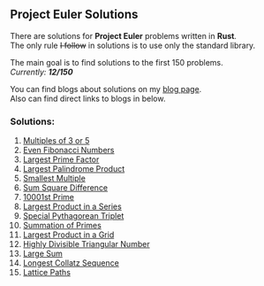 ## Project Euler Solutions
There are solutions for **Project Euler** problems written in **Rust**.  
The only rule ~~I follow~~ in solutions is to use only the standard library.  

The main goal is to find solutions to the first 150 problems.  
*Currently: **12/150***  

You can find blogs about solutions on my [blog page](https://siaeyy.lol/blogs).  
Also can find direct links to blogs in below.  

### Solutions:
 1. [Multiples of 3 or 5](https://github.com/siaeyy/euler/blob/master/src/solutions/%231.rs)
 2. [Even Fibonacci Numbers](https://github.com/siaeyy/euler/blob/master/src/solutions/%232.rs)
 3. [Largest Prime Factor](https://github.com/siaeyy/euler/blob/master/src/solutions/%233.rs)
 4. [Largest Palindrome Product](https://github.com/siaeyy/euler/blob/master/src/solutions/%234.rs)
 5. [Smallest Multiple](https://github.com/siaeyy/euler/blob/master/src/solutions/%235.rs)
 6. [Sum Square Difference](https://github.com/siaeyy/euler/blob/master/src/solutions/%236.rs)
 7. [10001st Prime](https://github.com/siaeyy/euler/blob/master/src/solutions/%237.rs)
 8. [Largest Product in a Series](https://github.com/siaeyy/euler/blob/master/src/solutions/%238.rs)
 9. [Special Pythagorean Triplet](https://github.com/siaeyy/euler/blob/master/src/solutions/%239.rs)
 10. [Summation of Primes](https://github.com/siaeyy/euler/blob/master/src/solutions/%2310.rs)
 11. [Largest Product in a Grid](https://github.com/siaeyy/euler/blob/master/src/solutions/%2311.rs)
 12. [Highly Divisible Triangular Number](https://github.com/siaeyy/euler/blob/master/src/solutions/%2312.rs)
 13. [Large Sum](https://github.com/siaeyy/euler/blob/master/src/solutions/%2313.rs)
 14. [Longest Collatz Sequence](https://github.com/siaeyy/euler/blob/master/src/solutions/%2314.rs)
 15. [Lattice Paths](https://github.com/siaeyy/euler/blob/master/src/solutions/%2315.rs)

